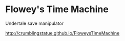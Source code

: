 # Flowey's Time Machine
Undertale save manipulator

http://crumblingstatue.github.io/FloweysTimeMachine
